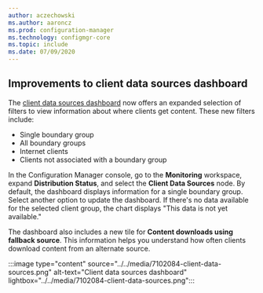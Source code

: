 ```yaml
---
author: aczechowski
ms.author: aaroncz
ms.prod: configuration-manager
ms.technology: configmgr-core
ms.topic: include
ms.date: 07/09/2020
---
```


## <a name="bkmk_content"></a> Improvements to client data sources dashboard

<!--7102084-->

The [client data sources dashboard](../../../../servers/deploy/configure/monitor-content-you-have-distributed.md#client-data-sources-dashboard) now offers an expanded selection of filters to view information about where clients get content. These new filters include:

- Single boundary group
- All boundary groups
- Internet clients
- Clients not associated with a boundary group

In the Configuration Manager console, go to the **Monitoring** workspace, expand **Distribution Status**, and select the **Client Data Sources** node. By default, the dashboard displays information for a single boundary group. Select another option to update the dashboard. If there's no data available for the selected client group, the chart displays "This data is not yet available."

The dashboard also includes a new tile for **Content downloads using fallback source**. This information helps you understand how often clients download content from an alternate source.

:::image type="content" source="../../media/7102084-client-data-sources.png" alt-text="Client data sources dashboard" lightbox="../../media/7102084-client-data-sources.png":::

